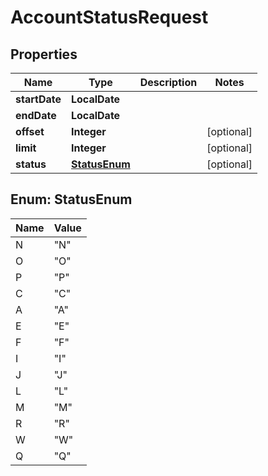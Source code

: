 

# AccountStatusRequest


## Properties

| Name | Type | Description | Notes |
|------------ | ------------- | ------------- | -------------|
|**startDate** | **LocalDate** |  |  |
|**endDate** | **LocalDate** |  |  |
|**offset** | **Integer** |  |  [optional] |
|**limit** | **Integer** |  |  [optional] |
|**status** | [**StatusEnum**](#StatusEnum) |  |  [optional] |



## Enum: StatusEnum

| Name | Value |
|---- | -----|
| N | &quot;N&quot; |
| O | &quot;O&quot; |
| P | &quot;P&quot; |
| C | &quot;C&quot; |
| A | &quot;A&quot; |
| E | &quot;E&quot; |
| F | &quot;F&quot; |
| I | &quot;I&quot; |
| J | &quot;J&quot; |
| L | &quot;L&quot; |
| M | &quot;M&quot; |
| R | &quot;R&quot; |
| W | &quot;W&quot; |
| Q | &quot;Q&quot; |



